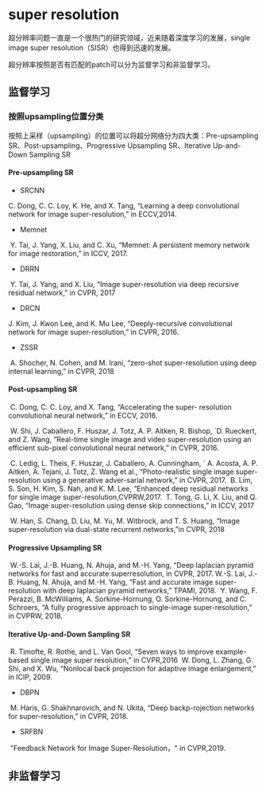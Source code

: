 # super resolution
超分辨率问题一直是一个很热门的研究领域，近来随着深度学习的发展，single image super resolution（SISR）也得到迅速的发展。

超分辨率按照是否有匹配的patch可以分为监督学习和非监督学习。

## 监督学习

### 按照upsampling位置分类

按照上采样（upsampling）的位置可以将超分网络分为四大类：Pre-upsampling SR、Post-upsampling、Progressive Upsampling SR、Iterative Up-and-Down Sampling SR

#### Pre-upsampling SR

* SRCNN

C. Dong, C. C. Loy, K. He, and X. Tang, “Learning a deep convolutional network for image super-resolution,” in ECCV,2014.

* Memnet

​	Y. Tai, J. Yang, X. Liu, and C. Xu, “Memnet: A persistent memory network for image restoration,” in ICCV, 2017.

* DRRN

​	Y. Tai, J. Yang, and X. Liu, “Image super-resolution via deep recursive residual network,” in CVPR, 2017

* DRCN

J. Kim, J. Kwon Lee, and K. Mu Lee, “Deeply-recursive convolutional network for image super-resolution,” in CVPR, 2016.

* ZSSR

​	A. Shocher, N. Cohen, and M. Irani, “zero-shot super-resolution using deep internal learning,” in CVPR, 2018

#### Post-upsampling SR

​	C. Dong, C. C. Loy, and X. Tang, “Accelerating the super- resolution convolutional neural network,” in ECCV, 2016.

​	W. Shi, J. Caballero, F. Huszar, J. Totz, A. P. Aitken, R. Bishop, ´D. Rueckert, and Z. Wang, “Real-time single image and video super-resolution using an efficient sub-pixel convolutional neural network,” in CVPR, 2016.

​	C. Ledig, L. Theis, F. Huszar, J. Caballero, A. Cunningham, ´ A. Acosta, A. P. Aitken, A. Tejani, J. Totz, Z. Wang et al., “Photo-realistic single image super-resolution using a generative adver-sarial network,” in CVPR, 2017.
​	B. Lim, S. Son, H. Kim, S. Nah, and K. M. Lee, “Enhanced deep residual networks for single image super-resolution,CVPRW,2017.
​	T. Tong, G. Li, X. Liu, and Q. Gao, “Image super-resolution using dense skip connections,” in ICCV, 2017

​	W. Han, S. Chang, D. Liu, M. Yu, M. Witbrock, and T. S. Huang, “Image super-resolution via dual-state recurrent networks,”in CVPR, 2018



#### Progressive Upsampling SR

​	W.-S. Lai, J.-B. Huang, N. Ahuja, and M.-H. Yang, “Deep laplacian pyramid networks for fast and accurate superresolution, in CVPR, 2017.
​	W.-S. Lai, J.-B. Huang, N. Ahuja, and M.-H. Yang, “Fast and accurate image super-resolution with deep laplacian pyramid networks,” TPAMI, 2018.
​	Y. Wang, F. Perazzi, B. McWilliams, A. Sorkine-Hornung, O. Sorkine-Hornung, and C. Schroers, “A fully progressive approach to single-image super-resolution,” in CVPRW, 2018.



#### Iterative Up-and-Down Sampling SR
​	R. Timofte, R. Rothe, and L. Van Gool, “Seven ways to improve example-based single image super resolution,” in CVPR,2016
​	W. Dong, L. Zhang, G. Shi, and X. Wu, “Nonlocal back projection for adaptive image enlargement,” in ICIP, 2009.

* DBPN

​	M. Haris, G. Shakhnarovich, and N. Ukita, “Deep backp-rojection networks for super-resolution,” in CVPR, 2018.

* SRFBN

​	 "Feedback Network for Image Super-Resolution，" in CVPR,2019. 


## 非监督学习




